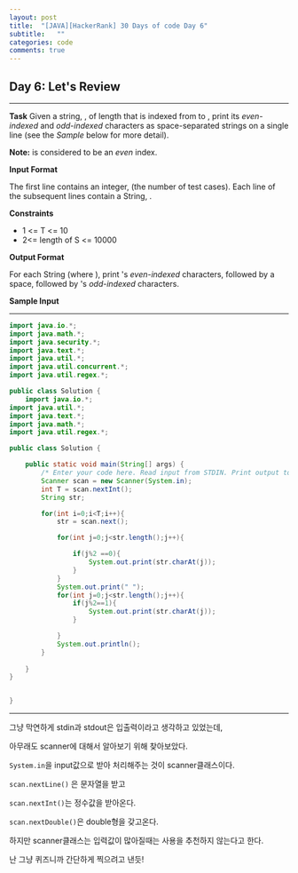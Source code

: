 ```yaml
---
layout: post
title:  "[JAVA][HackerRank] 30 Days of code Day 6"
subtitle:   ""
categories: code
comments: true
---
```




## Day 6: Let's Review

---

**Task**
Given a string, , of length  that is indexed from  to , print its *even-indexed* and *odd-indexed* characters as  space-separated strings on a single line (see the *Sample* below for more detail).

**Note:**  is considered to be an *even* index.

**Input Format**

The first line contains an integer,  (the number of test cases).
Each line  of the  subsequent lines contain a String, .

**Constraints**

- 1 <= T <= 10
- 2<= length of S <= 10000

**Output Format**

For each String  (where ), print 's *even-indexed* characters, followed by a space, followed by 's *odd-indexed* characters.

**Sample Input**

---

~~~java
import java.io.*;
import java.math.*;
import java.security.*;
import java.text.*;
import java.util.*;
import java.util.concurrent.*;
import java.util.regex.*;

public class Solution {
	import java.io.*;
import java.util.*;
import java.text.*;
import java.math.*;
import java.util.regex.*;

public class Solution {

    public static void main(String[] args) {
        /* Enter your code here. Read input from STDIN. Print output to STDOUT. Your class should be named Solution. */
        Scanner scan = new Scanner(System.in);
        int T = scan.nextInt();
        String str;

        for(int i=0;i<T;i++){
            str = scan.next();

            for(int j=0;j<str.length();j++){

                if(j%2 ==0){
                    System.out.print(str.charAt(j));
                }
            } 
            System.out.print(" ");
            for(int j=0;j<str.length();j++){
                if(j%2==1){
                    System.out.print(str.charAt(j));
                }

            }
            System.out.println();
        }
        
    }
}


}

~~~

---

그냥 막연하게 stdin과 stdout은 입출력이라고 생각하고 있었는데,

아무래도 scanner에 대해서 알아보기 위해 찾아보았다.

`System.in`을 input값으로 받아 처리해주는 것이 scanner클래스이다.

`scan.nextLine()` 은 문자열을 받고

`scan.nextInt()`는 정수값을 받아온다.

`scan.nextDouble()`은 double형을 갖고온다.



하지만 scanner클래스는 입력값이 많아질때는 사용을 추천하지 않는다고 한다.

난 그냥 퀴즈니까 간단하게 찍으려고 낸듯!